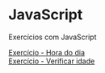 # JavaScript
Exercícios com JavaScript

[Exercício - Hora do dia](https://leeticia-araaujo.github.io/javascript/exercicios/05-hora-do-dia/) <br>
[Exercício - Verificar idade](https://leeticia-araaujo.github.io/javascript/exercicios/06-verificar-idade/)

